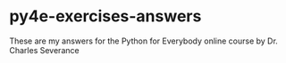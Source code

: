 # py4e-exercises-answers
These are my answers for the Python for Everybody online course by Dr. Charles Severance
